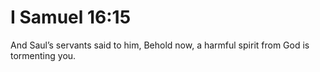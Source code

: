 # I Samuel 16:15

And Saul’s servants said to him, Behold now, a harmful spirit from God is tormenting you.
